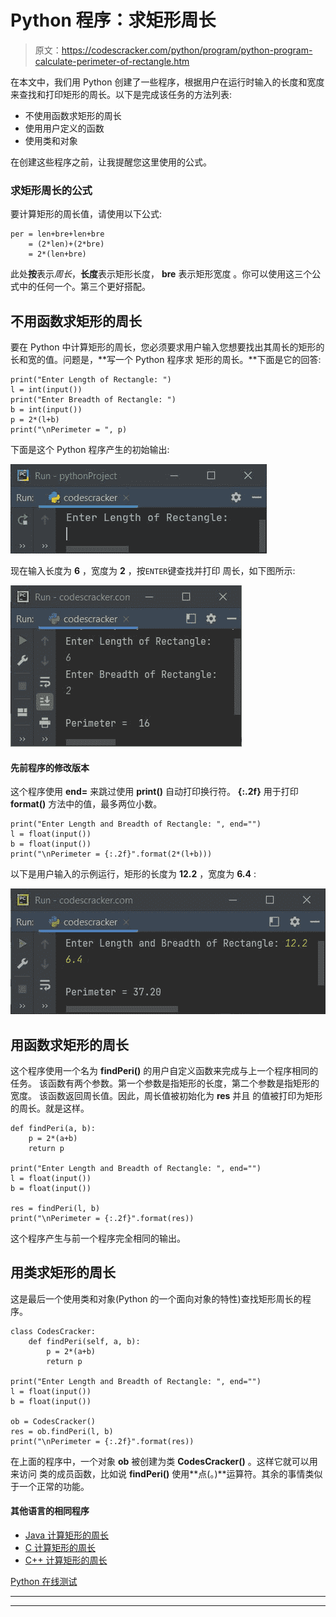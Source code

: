 # Python 程序：求矩形周长

> 原文：<https://codescracker.com/python/program/python-program-calculate-perimeter-of-rectangle.htm>

在本文中，我们用 Python 创建了一些程序，根据用户在运行时输入的长度和宽度来查找和打印矩形的周长。以下是完成该任务的方法列表:

*   不使用函数求矩形的周长
*   使用用户定义的函数
*   使用类和对象

在创建这些程序之前，让我提醒您这里使用的公式。

### 求矩形周长的公式

要计算矩形的周长值，请使用以下公式:

```
per = len+bre+len+bre
    = (2*len)+(2*bre)
    = 2*(len+bre)
```

此处**按**表示*周长*，**长度**表示矩形长度， **bre** 表示矩形宽度 。你可以使用这三个公式中的任何一个。第三个更好搭配。

## 不用函数求矩形的周长

要在 Python 中计算矩形的周长，您必须要求用户输入您想要找出其周长的矩形的长和宽的值。问题是，**写一个 Python 程序求 矩形的周长。**下面是它的回答:

```
print("Enter Length of Rectangle: ")
l = int(input())
print("Enter Breadth of Rectangle: ")
b = int(input())
p = 2*(l+b)
print("\nPerimeter = ", p)
```

下面是这个 Python 程序产生的初始输出:

![calculate perimeter of rectangle python](img/9e16ffcd4ba65b0e1f5cbda6ddbad362.png)

现在输入长度为 **6** ，宽度为 **2** ，按`ENTER`键查找并打印 周长，如下图所示:

![perimeter of rectangle python](img/51ec5d5cd43648e6c2d89d2d78a93e81.png)

#### 先前程序的修改版本

这个程序使用 **end=** 来跳过使用 **print()** 自动打印换行符。 **{:.2f}** 用于打印 **format()** 方法中的值，最多两位小数。

```
print("Enter Length and Breadth of Rectangle: ", end="")
l = float(input())
b = float(input())
print("\nPerimeter = {:.2f}".format(2*(l+b)))
```

以下是用户输入的示例运行，矩形的长度为 **12.2** ，宽度为 **6.4** :

![python calculate perimeter of rectangle](img/0606ba09e6f97bce8c4f3b1dbef00e16.png)

## 用函数求矩形的周长

这个程序使用一个名为 **findPeri()** 的用户自定义函数来完成与上一个程序相同的任务。 该函数有两个参数。第一个参数是指矩形的长度，第二个参数是指矩形的宽度。 该函数返回周长值。因此，周长值被初始化为 **res** 并且 的值被打印为矩形的周长。就是这样。

```
def findPeri(a, b):
    p = 2*(a+b)
    return p

print("Enter Length and Breadth of Rectangle: ", end="")
l = float(input())
b = float(input())

res = findPeri(l, b)
print("\nPerimeter = {:.2f}".format(res))
```

这个程序产生与前一个程序完全相同的输出。

## 用类求矩形的周长

这是最后一个使用类和对象(Python 的一个面向对象的特性)查找矩形周长的程序。

```
class CodesCracker:
    def findPeri(self, a, b):
        p = 2*(a+b)
        return p

print("Enter Length and Breadth of Rectangle: ", end="")
l = float(input())
b = float(input())

ob = CodesCracker()
res = ob.findPeri(l, b)
print("\nPerimeter = {:.2f}".format(res))
```

在上面的程序中，一个对象 **ob** 被创建为类 **CodesCracker()** 。这样它就可以用来访问 类的成员函数，比如说 **findPeri()** 使用**点(。)**运算符。其余的事情类似于一个正常的功能。

#### 其他语言的相同程序

*   [Java 计算矩形的周长](/java/program/java-program-calculate-area-perimeter.htm)
*   [C 计算矩形的周长](/c/program/c-program-calculate-area-perimeter.htm)
*   [C++ 计算矩形的周长](/cpp/program/cpp-program-calculate-area-perimeter.htm)

[Python 在线测试](/exam/showtest.php?subid=10)

* * *

* * *
